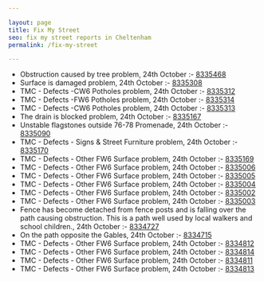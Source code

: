 ```yaml
---

layout: page
title: Fix My Street
seo: fix my street reports in Cheltenham
permalink: /fix-my-street

---
```


<!-- fix_marker starts -->

- Obstruction caused by tree problem, 24th October :- [8335468](https://www.fixmystreet.com/report/8335468)
- Surface is damaged problem, 24th October :- [8335308](https://www.fixmystreet.com/report/8335308)
- TMC - Defects -CW6 Potholes  problem, 24th October :- [8335312](https://www.fixmystreet.com/report/8335312)
- TMC - Defects -FW6 Potholes problem, 24th October :- [8335314](https://www.fixmystreet.com/report/8335314)
- TMC - Defects -CW6 Potholes  problem, 24th October :- [8335313](https://www.fixmystreet.com/report/8335313)
- The drain is blocked problem, 24th October :- [8335167](https://www.fixmystreet.com/report/8335167)
- Unstable flagstones outside 76-78 Promenade, 24th October :- [8335090](https://www.fixmystreet.com/report/8335090)
- TMC - Defects - Signs & Street Furniture problem, 24th October :- [8335170](https://www.fixmystreet.com/report/8335170)
- TMC - Defects - Other FW6  Surface problem, 24th October :- [8335169](https://www.fixmystreet.com/report/8335169)
- TMC - Defects - Other FW6  Surface problem, 24th October :- [8335006](https://www.fixmystreet.com/report/8335006)
- TMC - Defects - Other FW6  Surface problem, 24th October :- [8335005](https://www.fixmystreet.com/report/8335005)
- TMC - Defects - Other FW6  Surface problem, 24th October :- [8335004](https://www.fixmystreet.com/report/8335004)
- TMC - Defects - Other FW6  Surface problem, 24th October :- [8335002](https://www.fixmystreet.com/report/8335002)
- TMC - Defects - Other FW6  Surface problem, 24th October :- [8335003](https://www.fixmystreet.com/report/8335003)
- Fence has become detached from fence posts and is falling over the path causing obstruction. This is a path well used by local walkers and school children., 24th October :- [8334727](https://www.fixmystreet.com/report/8334727)
- On the path opposite the Gables, 24th October :- [8334715](https://www.fixmystreet.com/report/8334715)
- TMC - Defects - Other FW6  Surface problem, 24th October :- [8334812](https://www.fixmystreet.com/report/8334812)
- TMC - Defects - Other FW6  Surface problem, 24th October :- [8334814](https://www.fixmystreet.com/report/8334814)
- TMC - Defects - Other FW6  Surface problem, 24th October :- [8334811](https://www.fixmystreet.com/report/8334811)
- TMC - Defects - Other FW6  Surface problem, 24th October :- [8334813](https://www.fixmystreet.com/report/8334813)

<!-- fix_marker ends -->